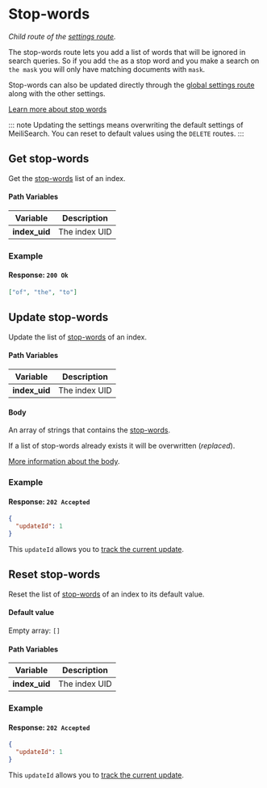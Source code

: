 # Stop-words

_Child route of the [settings route](/references/settings.md)._

The stop-words route lets you add a list of words that will be ignored in search queries. So if you add `the` as a stop word and you make a search on `the mask` you will only have matching documents with `mask`.

Stop-words can also be updated directly through the [global settings route](/references/settings.md#update-settings) along with the other settings.

[Learn more about stop words](/guides/advanced_guides/stop_words.md)

::: note
Updating the settings means overwriting the default settings of MeiliSearch. You can reset to default values using the `DELETE` routes.
:::

## Get stop-words

<RouteHighlighter method="GET" route="/indexes/:index_uid/settings/stop-words" />

Get the [stop-words](/guides/advanced_guides/stop_words.md) list of an index.

#### Path Variables

| Variable      | Description   |
| ------------- | ------------- |
| **index_uid** | The index UID |

### Example

<code-samples id="get_stop_words_1" />

#### Response: `200 Ok`

```json
["of", "the", "to"]
```

## Update stop-words

<RouteHighlighter method="POST" route="/indexes/:index_uid/settings/stop-words" />

Update the list of [stop-words](/guides/advanced_guides/stop_words.md) of an index.

#### Path Variables

| Variable      | Description   |
| ------------- | ------------- |
| **index_uid** | The index UID |

#### Body

An array of strings that contains the [stop-words](/guides/advanced_guides/stop_words.md).

If a list of stop-words already exists it will be overwritten (_replaced_).

[More information about the body](/guides/advanced_guides/settings.md#stop-words).

### Example

<code-samples id="update_stop_words_1" />

#### Response: `202 Accepted`

```json
{
  "updateId": 1
}
```

This `updateId` allows you to [track the current update](/references/updates.md).

## Reset stop-words

<RouteHighlighter method="DELETE" route="/indexes/:index_uid/settings/stop-words" />

Reset the list of [stop-words](/guides/advanced_guides/stop_words.md) of an index to its default value.

#### Default value

Empty array: `[]`

#### Path Variables

| Variable      | Description   |
| ------------- | ------------- |
| **index_uid** | The index UID |

### Example

<code-samples id="reset_stop_words_1" />

#### Response: `202 Accepted`

```json
{
  "updateId": 1
}
```

This `updateId` allows you to [track the current update](/references/updates.md).
